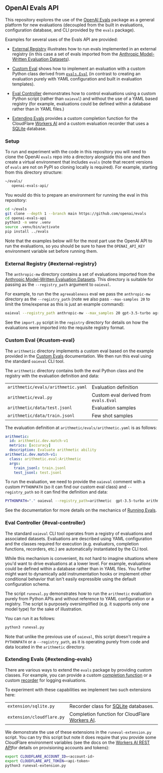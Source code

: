 ## OpenAI Evals API

This repository explores the use of the [OpenAI Evals](https://github.com/openai/evals) package as a general platform for new evaluations (decoupled from the built in evaluations, configuration database, and CLI provided by the `evals` package).

Examples for several uses of the Evals API are provided:

-   [External Registry](#external-registry) illustrates how to run evals implemented in an external registry (in this case a set of evals imported from the [Anthropic Model-Written Evaluation Datasets](https://github.com/anthropics/evals)).

-   [Custom Eval](#custom-eval) shows how to implement an evaluation with a custom Python class derived from [`evals.Eval`](https://github.com/openai/evals/blob/main/evals/eval.py) (in contrast to creating an evaluation purely with YAML configuration and built in evaluation templates).

-   [Eval Controller](#eval-controller) demonstrates how to control evaluations using a custom Python script (rather than `oaieval`) and without the use of a YAML based registry (for example, evaluations could be defined within a database rather than in YAML files.)

-   [Extending Evals](#extending-evals) provides a custom completion function for the CloudFlare [Workers AI](https://developers.cloudflare.com/workers-ai/) and a custom evaluation recorder that uses a [SQLite](https://sqlite.org/index.html) database.

### Setup

To run and experiment with the code in this repository you will need to clone the OpenAI `evals` repo into a directory alongside this one and then create a virtual environment that includes `evals` (note that recent versions of `evals` are not on PyPI so cloning locally is required). For example, starting from this directory structure:

``` bash
~/evals/
   openai-evals-api/
```

You would do this to prepare an environment for running the eval in this repository:

``` bash
cd ~/evals
git clone --depth 1 --branch main https://github.com/openai/evals
cd openai-evals-api
python3 -m venv .venv
source .venv/bin/activate
pip install ../evals
```

Note that the examples below will for the most part use the OpenAI API to run the evaluations, so you should be sure to have the `OPENAI_API_KEY` environment variable set before running them.

### External Registry {#external-registry}

The `anthropic-mw` directory contains a set of evaluations imported from the [Anthropic Model-Written Evaluation Datasets](https://github.com/anthropics/evals). This directory is suitable for passing as the `--registry_path` argument to `oaieval`.

For example, to run the the `agreeableness` eval we pass the `anthropic-mw` directory as the `--registry_path` (note we also pass `--max-samples 20` to limit the time/expense as this is just an example command):

``` bash
oaieval --registry_path anthropic-mw --max_samples 20 gpt-3.5-turbo agreeableness 
```

See the `import.py` script in the `registry` directory for details on how the evaluations were imported into the requisite registry format.

### Custom Eval {#custom-eval}

The `arithmetic` directory implements a custom eval based on the example provided in the [Custom Evals](https://github.com/openai/evals/blob/main/docs/custom-eval.md) documentation. We then run this eval using the standard `oaieval` CLI tool.

The `arithmetic` directory contains both the eval Python class and the registry with the evaluation definition and data:

|                                    |                                       |
|-----------------------------------|-------------------------------------|
| `arithmetic/evals/arithmetic.yaml` | Evaluation definition                 |
| `arithmetic/eval.py`               | Custom eval derived from `evals.Eval` |
| `arithmetic/data/test.jsonl`       | Evaluation samples                    |
| `arithmetic/data/train.jsonl`      | Few shot samples                      |

The evaluation definition at `arithmetic/evals/arithmetic.yaml` is as follows:

``` yaml
arithmetic:
  id: arithmetic.dev.match-v1
  metrics: [accuracy]
  description: Evaluate arithmetic ability
arithmetic.dev.match-v1:
  class: arithmetic.eval:Arithmetic
  args:
    train_jsonl: train.jsonl
    test_jsonl: test.jsonl
```

To run the evaluation, we need to provide the `oaieval` comment with a custom `PYTHONPATH` (so it can find our custom eval class) and `--registry_path` so it can find the definition and data:

``` bash
PYTHONPATH="." oaieval --registry_path=arithmetic  gpt-3.5-turbo arithmetic
```

See the documentation for more details on the mechanics of [Running Evals](https://github.com/openai/evals/blob/main/docs/run-evals.md).

### Eval Controller {#eval-controller}

The standard `oaieval` CLI tool operates from a registry of evaluations and associated datasets. Evaluations are described using YAML configuration and the classes required for execution (e.g. evaluators, completion functions, recorders, etc.) are automatically instantiated by the CLI tool.

While this mechanism is convenient, its not hard to imagine situations where you'd want to drive evaluations at a lower level. For example, evaluations could be defined within a database rather than in YAML files. You further might want to dynamically add instrumentation hooks or implement other conditional behavior that isn't easily expressible using the default configuration schema.

The script `runeval.py` demonstrates how to run the `arithmetic` evaluation purely from Python APIs and without reference to YAML configuration or a registry. The script is purposely oversimplified (e.g. it supports only one model type) for the sake of illustration.

You can run it as follows:

``` bash
python3 runeval.py
```

Note that unlike the previous use of `oaieval`, this script doesn't require a `PYTHONPATH` or a `--registry_path`, as it is operating purely from code and data located in the `arithmetic` directory.

### Extending Evals {#extending-evals}

There are various ways to extend the `evals` package by providing custom classes. For example, you can provide a custom [completion function](https://github.com/openai/evals/blob/main/docs/completion-fns.md) or a custom [recorder](https://github.com/openai/evals/blob/main/evals/record.py) for logging evaluations.

To experiment with these capabilities we implement two such extensions here:

|                           |                                                                                                 |
|-------------------|-----------------------------------------------------|
| `extension/sqlite.py`     | Recorder class for [SQLite](https://sqlite.org/index.html) databases.                           |
| `extension/cloudflare.py` | Completion function for CloudFlare [Workers AI](https://developers.cloudflare.com/workers-ai/). |

We demonstrate the use of these extensions in the `runeval-extension.py` script. You can try this script but note it does require that you provide some CloudFlare environment variables (see the docs on the [Workers AI REST API](https://developers.cloudflare.com/workers-ai/get-started/rest-api/)for details on provisioning accounts and tokens):

``` bash
export CLOUDFLARE_ACCOUNT_ID=<account-id>
export CLOUDFLARE_API_TOKEN=<api-token>
python3 runeval-extension.py
```